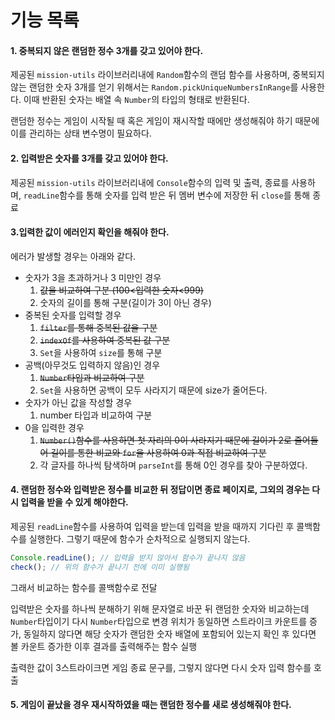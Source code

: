 # 기능 목록

#### 1. 중복되지 않은 랜덤한 정수 3개를 갖고 있어야 한다.

제공된 `mission-utils` 라이브러리내에 `Random`함수의 랜덤 함수를 사용하며,
중복되지 않는 랜덤한 숫자 3개를 얻기 위해서는 `Random.pickUniqueNumbersInRange`를 사용한다.
이때 반환된 숫자는 배열 속 `Number`의 타입의 형태로 반환된다.

랜덤한 정수는 게임이 시작될 때 혹은 게임이 재시작할 때에만 생성해줘야 하기 때문에 이를 관리하는 상태 변수명이 필요하다.

#### 2. 입력받은 숫자를 3개를 갖고 있어야 한다.

제공된 `mission-utils` 라이브러리내에 `Console`함수의 입력 및 출력, 종료를 사용하며,
`readLine`함수를 통해 숫자를 입력 받은 뒤 멤버 변수에 저장한 뒤 `close`를 통해 종료

#### 3.입력한 값이 에러인지 확인을 해줘야 한다.

에러가 발생할 경우는 아래와 같다.

- 숫자가 3을 초과하거나 3 미만인 경우
  1. ~~값을 비교하여 구분 (100<입력한 숫자<999)~~
  2. 숫자의 길이를 통해 구분(길이가 3이 아닌 경우)
- 중복된 숫자를 입력할 경우
  1. ~~`filter`를 통해 중복된 값을 구분~~
  2. ~~`indexOf`를 사용하여 중복된 값 구분~~
  3. `Set`을 사용하여 `size`를 통해 구분
- 공백(아무것도 입력하지 않음)인 경우
  1. ~~`Number`타입과 비교하여 구분~~
  2. `Set`을 사용하면 공백이 모두 사라지기 때문에 size가 줄어든다.
- 숫자가 아닌 값을 작성할 경우
  1. number 타입과 비교하여 구분
- 0을 입력한 경우
  1. ~~`Number()`함수를 사용하면 첫 자리의 0이 사라지기 때문에 길이가 2로 줄어들어 길이를 통한 비교와 `for`을 사용하여 0과 직접 비교하여 구분~~
  2. 각 글자를 하나씩 탐색하며 `parseInt`를 통해 0인 경우를 찾아 구분하였다.

#### 4. 랜덤한 정수와 입력받은 정수를 비교한 뒤 정답이면 종료 페이지로, 그외의 경우는 다시 입력을 받을 수 있게 해야한다.

제공된 `readLine`함수를 사용하여 입력을 받는데 입력을 받을 때까지 기다린 후 콜백함수를 실행한다. 그렇기 때문에 함수가 순차적으로 실행되지 않는다.

```js
Console.readLine(); // 입력을 받지 않아서 함수가 끝나지 않음
check(); // 위의 함수가 끝나기 전에 이미 실행됨
```

그래서 비교하는 함수를 콜백함수로 전달

입력받은 숫자를 하나씩 분해하기 위해 문자열로 바꾼 뒤 랜덤한 숫자와 비교하는데 `Number`타입이기 다시 `Number`타입으로 변경
위치가 동일하면 스트라이크 카운트를 증가, 동일하지 않다면 해당 숫자가 랜덤한 숫자 배열에 포함되어 있는지 확인 후 있다면 볼 카운트 증가한 이후 결과를 출력해주는 함수 실행

출력한 값이 3스트라이크면 게임 종료 문구를, 그렇지 않다면 다시 숫자 입력 함수를 호출

#### 5. 게임이 끝났을 경우 재시작하였을 때는 랜덤한 정수를 새로 생성해줘야 한다.
